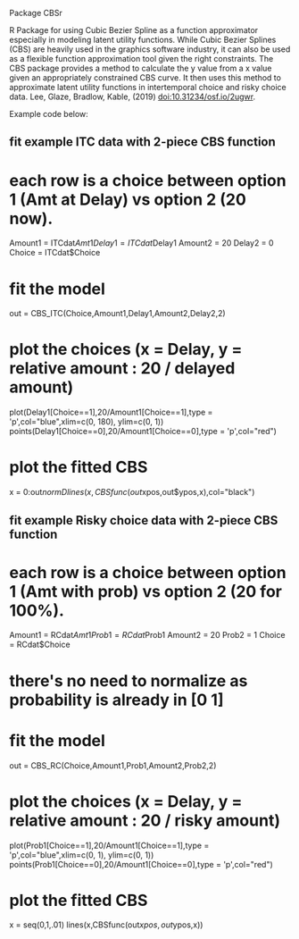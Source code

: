 Package CBSr

R Package for using Cubic Bezier Spline as a function approximator especially in modeling latent utility functions. While Cubic Bezier Splines (CBS) are heavily used in the graphics software industry, it can also be used as a flexible function approximation tool given the right constraints. The CBS package provides a method to calculate the y value from a x value given an appropriately constrained CBS curve. It then uses this method to approximate latent utility functions in intertemporal choice and risky choice data. Lee, Glaze, Bradlow, Kable, (2019) <doi:10.31234/osf.io/2ugwr>.



Example code below:

## fit example ITC data with 2-piece CBS function

# each row is a choice between option 1 (Amt at Delay) vs option 2 (20 now).
Amount1 = ITCdat$Amt1
Delay1 = ITCdat$Delay1
Amount2 = 20
Delay2 = 0
Choice = ITCdat$Choice

# fit the model
out = CBS_ITC(Choice,Amount1,Delay1,Amount2,Delay2,2)

# plot the choices (x = Delay, y = relative amount : 20 / delayed amount)
plot(Delay1[Choice==1],20/Amount1[Choice==1],type = 'p',col="blue",xlim=c(0, 180), ylim=c(0, 1))
points(Delay1[Choice==0],20/Amount1[Choice==0],type = 'p',col="red")

# plot the fitted CBS
x = 0:out$normD
lines(x,CBSfunc(out$xpos,out$ypos,x),col="black")




## fit example Risky choice data with 2-piece CBS function

# each row is a choice between option 1 (Amt with prob) vs option 2 (20 for 100%).
Amount1 = RCdat$Amt1
Prob1 = RCdat$Prob1
Amount2 = 20
Prob2 = 1
Choice = RCdat$Choice

# there's no need to normalize as probability is already in [0 1]

# fit the model
out = CBS_RC(Choice,Amount1,Prob1,Amount2,Prob2,2)

# plot the choices (x = Delay, y = relative amount : 20 / risky amount)
plot(Prob1[Choice==1],20/Amount1[Choice==1],type = 'p',col="blue",xlim=c(0, 1), ylim=c(0, 1))
points(Prob1[Choice==0],20/Amount1[Choice==0],type = 'p',col="red")

# plot the fitted CBS
x = seq(0,1,.01)
lines(x,CBSfunc(out$xpos,out$ypos,x))
